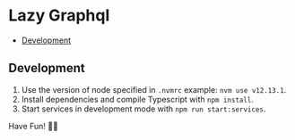# Lazy Graphql

- [Development](#Development)

## Development

1. Use the version of node specified in `.nvmrc` example: `nvm use v12.13.1`.
2. Install dependencies and compile Typescript with `npm install`.
3. Start services in development mode with `npm run start:services`.

Have Fun! 🏄‍♂️
